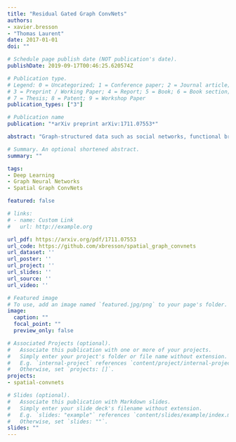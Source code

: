 ```yaml
---
title: "Residual Gated Graph ConvNets"
authors:
- xavier.bresson
- "Thomas Laurent"
date: 2017-01-01
doi: ""

# Schedule page publish date (NOT publication's date).
publishDate: 2019-09-17T00:46:25.620574Z

# Publication type.
# Legend: 0 = Uncategorized; 1 = Conference paper; 2 = Journal article;
# 3 = Preprint / Working Paper; 4 = Report; 5 = Book; 6 = Book section;
# 7 = Thesis; 8 = Patent; 9 = Workshop Paper
publication_types: ["3"]

# Publication name
publication: "*arXiv preprint arXiv:1711.07553*"

abstract: "Graph-structured data such as social networks, functional brain networks, gene regulatory networks, communications networks have brought the interest in generalizing deep learning techniques to graph domains. In this paper, we are interested to design neural networks for graphs with variable length in order to solve learning problems such as vertex classification, graph classification, graph regression, and graph generative tasks. Most existing works have focused on recurrent neural networks (RNNs) to learn meaningful representations of graphs, and more recently new convolutional neural networks (ConvNets) have been introduced. In this work, we want to compare rigorously these two fundamental families of architectures to solve graph learning tasks. We review existing graph RNN and ConvNet architectures, and propose natural extension of LSTM and ConvNet to graphs with arbitrary size. Then, we design a set of analytically controlled experiments on two basic graph problems, ie subgraph matching and graph clustering, to test the different architectures. Numerical results show that the proposed graph ConvNets are 3-17% more accurate and 1.5-4x faster than graph RNNs. Graph ConvNets are also 36% more accurate than variational (non-learning) techniques. Finally, the most effective graph ConvNet architecture uses gated edges and residuality. Residuality plays an essential role to learn multi-layer architectures as they provide a 10% gain of performance."

# Summary. An optional shortened abstract.
summary: ""

tags:
- Deep Learning
- Graph Neural Networks
- Spatial Graph ConvNets

featured: false

# links:
# - name: Custom Link
#   url: http://example.org

url_pdf: https://arxiv.org/pdf/1711.07553
url_code: https://github.com/xbresson/spatial_graph_convnets
url_dataset: ''
url_poster: ''
url_project: ''
url_slides: ''
url_source: ''
url_video: ''

# Featured image
# To use, add an image named `featured.jpg/png` to your page's folder. 
image:
  caption: ""
  focal_point: ""
  preview_only: false

# Associated Projects (optional).
#   Associate this publication with one or more of your projects.
#   Simply enter your project's folder or file name without extension.
#   E.g. `internal-project` references `content/project/internal-project/index.md`.
#   Otherwise, set `projects: []`.
projects:
- spatial-convnets

# Slides (optional).
#   Associate this publication with Markdown slides.
#   Simply enter your slide deck's filename without extension.
#   E.g. `slides: "example"` references `content/slides/example/index.md`.
#   Otherwise, set `slides: ""`.
slides: ""
---
```

